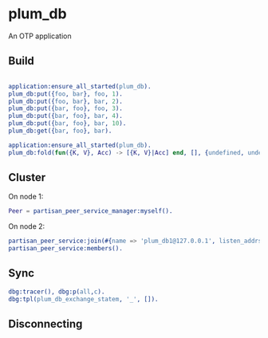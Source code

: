 plum_db
=====

An OTP application

Build
-----
```bash

```

```erlang
application:ensure_all_started(plum_db).
plum_db:put({foo, bar}, foo, 1).
plum_db:put({foo, bar}, bar, 2).
plum_db:put({bar, foo}, foo, 3).
plum_db:put({bar, foo}, bar, 4).
plum_db:put({bar, foo}, bar, 10).
plum_db:get({bar, foo}, bar).

application:ensure_all_started(plum_db).
plum_db:fold(fun({K, V}, Acc) -> [{K, V}|Acc] end, [], {undefined, undefined}).
```

## Cluster

On node 1:

```erlang
Peer = partisan_peer_service_manager:myself().
```

On node 2:
```erlang
partisan_peer_service:join(#{name => 'plum_db1@127.0.0.1', listen_addrs => [#{ip => {127,0,0,1}, port => 51107}]}).
partisan_peer_service:members().
```

## Sync

```erlang
dbg:tracer(), dbg:p(all,c).
dbg:tpl(plum_db_exchange_statem, '_', []).
```

## Disconnecting